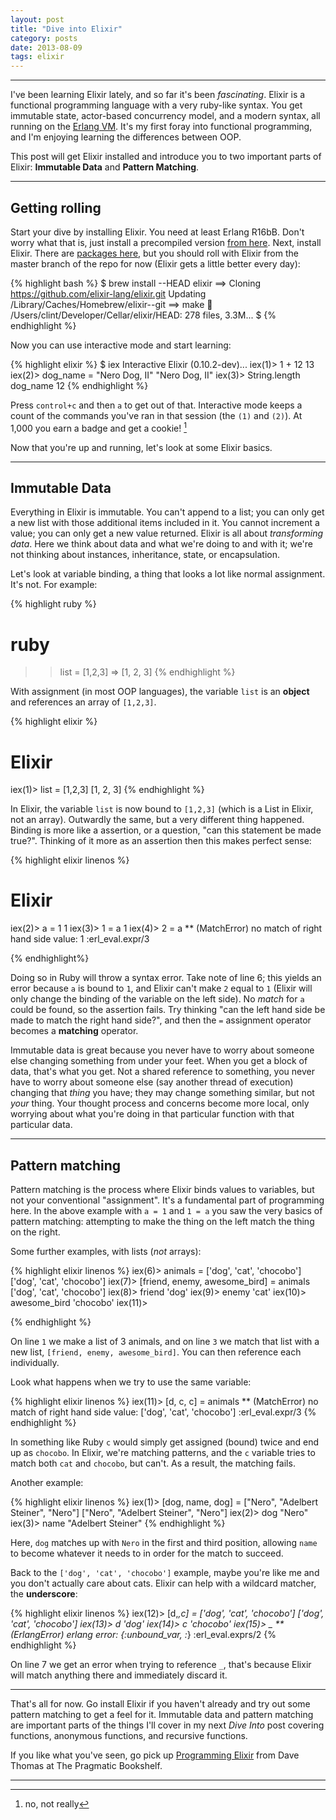 ```yaml
---
layout: post
title: "Dive into Elixir"
category: posts
date: 2013-08-09
tags: elixir
---
```


------

I've been learning Elixir lately, and so far it's been *fascinating*.
Elixir is a functional programming language with a very ruby-like
syntax. You get immutable state, actor-based concurrency model, and a
modern syntax, all running on the [Erlang VM][1]. It's my
first foray into functional programming, and I'm enjoying learning the
differences between OOP. 

This post will get Elixir installed and
introduce you to two important parts of Elixir: **Immutable Data** and
**Pattern Matching**.

------

## Getting rolling

Start your dive by installing Elixir. You need at least Erlang R16bB.
Don't worry what that is, just install a precompiled version [from
here][2]. Next, install Elixir. There are [packages here][3], but you
should roll with Elixir from the master branch of the repo for now
(Elixir gets a little better every day):

{% highlight bash %}
$ brew install --HEAD elixir
==> Cloning https://github.com/elixir-lang/elixir.git
Updating /Library/Caches/Homebrew/elixir--git
==> make
🍺  /Users/clint/Developer/Cellar/elixir/HEAD: 278 files, 3.3M...
$
{% endhighlight %}

Now you can use interactive mode and start learning:

{% highlight elixir %}
$ iex
Interactive Elixir (0.10.2-dev)...
iex(1)> 1 + 12
13
iex(2)> dog_name = "Nero Dog, II"
"Nero Dog, II"
iex(3)> String.length dog_name
12
{% endhighlight %}

Press `control+c` and then `a` to get out of that. Interactive mode
keeps a count of the commands you've ran in that session (the `(1)` and
`(2)`). At 1,000 you earn a badge and get a cookie! [^note]


Now that you're up and running, let's look at some Elixir basics. 

------  

## Immutable Data

Everything in Elixir is immutable. You can't append to a list; you can
only get a new list with those additional items included in it. You cannot increment a
value; you can only get a new value returned. Elixir is all about
*transforming data*. Here we think about data and what we're doing to
and with it; we're not thinking about instances, inheritance, state, or
encapsulation.

Let's look at variable binding, a thing that looks a lot
like normal assignment. It's not. For example:

{% highlight ruby %}
# ruby
>> list = [1,2,3]
=> [1, 2, 3]
{% endhighlight %}

With assignment (in most OOP languages), the variable `list` is an **object** and 
references an array of `[1,2,3]`. 

{% highlight elixir %}
# Elixir
iex(1)> list = [1,2,3]
[1, 2, 3]
{% endhighlight %}

In Elixir, the variable `list` is now bound to `[1,2,3]` (which is a List in Elixir, not an array). Outwardly the
same, but a very different thing happened. Binding is more like a
assertion, or a question, "can this statement be made true?". Thinking of it more as an
assertion then this makes perfect sense: 

{% highlight elixir linenos %}
# Elixir
iex(2)> a = 1
1
iex(3)> 1 = a
1
iex(4)> 2 = a
** (MatchError) no match of right hand side value: 1
    :erl_eval.expr/3

{% endhighlight%} 

Doing so in Ruby will throw a syntax error. Take note of line 6; this
yields an error because `a` is bound to `1`, and Elixir can't make `2`
equal to `1` (Elixir will only change the binding of the variable on the
left side).  No *match* for `a` could be found, so the assertion fails. Try 
thinking "can the left hand side be made to match the
right hand side?", and then the `=` assignment operator becomes a **matching**
operator. 

Immutable data is great because you never have to worry about someone else changing something 
from under your feet. When you get a block of data, that's what you get. Not a shared reference to something, 
you never have to worry about someone else (say another thread of execution) changing that *thing* you have; they 
may change something similar, but not *your* thing. Your thought process and concerns become more local, only worrying about 
what you're doing in that particular function with that particular data. 

------

## Pattern matching

Pattern matching is the process where Elixir binds values to variables,
but not your conventional "assignment". It's a fundamental part of
programming here. In the above example with `a = 1` and `1 = a` you saw
the very basics of pattern matching: attempting to make the thing on the left match
the thing on the right. 

Some further examples, with lists (*not* arrays):

{% highlight elixir linenos %}
iex(6)> animals = ['dog', 'cat', 'chocobo']
['dog', 'cat', 'chocobo']
iex(7)> [friend, enemy, awesome_bird] = animals
['dog', 'cat', 'chocobo']
iex(8)> friend
'dog'
iex(9)> enemy
'cat'
iex(10)> awesome_bird
'chocobo'
iex(11)>

{% endhighlight %}

On line `1` we make a list of 3 animals, and on line `3` we match that
list with a new list, `[friend, enemy, awesome_bird]`.  You can then
reference each individually. 

Look what happens when we try to use the same variable: 

{% highlight elixir linenos %}
iex(11)> [d, c, c] = animals
** (MatchError) no match of right hand side value: ['dog', 'cat', 'chocobo']
    :erl_eval.expr/3
{% endhighlight %}

In something like Ruby `c` would simply get assigned (bound) twice
and end up as `chocobo`. In Elixir, we're matching patterns, and the `c`
variable tries to match both `cat` and `chocobo`, but can't. As a
result, the matching fails. 

Another example:

{% highlight elixir linenos %}
iex(1)> [dog, name, dog] = ["Nero", "Adelbert Steiner", "Nero"]
["Nero", "Adelbert Steiner", "Nero"]
iex(2)> dog
"Nero"
iex(3)> name
"Adelbert Steiner"
{% endhighlight %}

Here, `dog` matches up with `Nero` in the first and third position,
allowing `name` to become whatever it needs to 
in order for the match to succeed. 

Back to the `['dog', 'cat', 'chocobo']` example, maybe you're like me and you don't actually care about cats. Elixir can
help with a wildcard matcher, the **underscore**:

{% highlight elixir linenos %}
iex(12)> [d,_,c] = ['dog', 'cat', 'chocobo']
['dog', 'cat', 'chocobo']
iex(13)> d
'dog'
iex(14)> c
'chocobo'
iex(15)> _
** (ErlangError) erlang error: {:unbound_var, :_}
    :erl_eval.exprs/2
{% endhighlight %}

On line 7 we get an error when trying to reference `_`, that's because
Elixir will match anything there and immediately discard it.

------

That's all for now. Go install Elixir if you haven't already and try out
some pattern matching to get a feel for it. Immutable data and pattern
matching are important parts of the things I'll cover in my next *Dive
Into* post covering functions, anonymous functions, and recursive functions.

If you like what you've seen, go pick up [Programming Elixir][4] from Dave 
Thomas at The Pragmatic Bookshelf. 

------
[^note]: no, not really

[1]: https://en.wikipedia.org/wiki/Erlang_(programming_language)
[2]: https://www.erlang-solutions.com/downloads/download-erlang-otp
[3]: http://elixir-lang.org/getting_started/1.html
[4]: http://pragprog.com/book/elixir/programming-elixir

